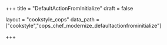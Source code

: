 +++
title = "DefaultActionFromInitialize"
draft = false

layout = "cookstyle_cops"
data_path = ["cookstyle","cops_chef_modernize_defaultactionfrominitialize"]

+++

<!-- The content of this page is automatically generated from the
cops_chef_modernize_defaultactionfrominitialize.yml file in github.com/chef/cookstyle/blob/main/docs-chef-io/data/cookstyle/. -->
